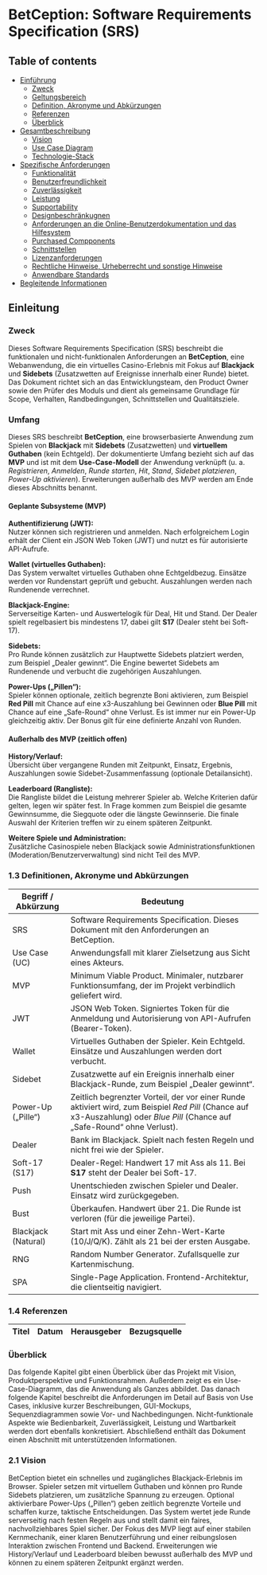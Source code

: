 # BetCeption:  Software Requirements Specification (SRS)

## Table of contents
- [Einführung](#1-einführung)
  - [Zweck](#11-zweck)
  - [Geltungsbereich](#12-geltungsbereich)
  - [Definition, Akronyme und Abkürzungen](#13-definition-akronyme-und-abkürzungen)
  - [Referenzen](#14-referenzen)
  - [Überblick](#15-überblcik)
- [Gesamtbeschreibung](#2-overall-description)
  - [Vision](#21-vision)
  - [Use Case Diagram](#22-use-case-diagram)
  - [Technologie-Stack](#23-technologie-stack)
- [Spezifische Anforderungen](#3-spezifische-anforderungen)
    - [Funktionalität](#31-funktionalität)
    - [Benutzerfreundlichkeit](#32-benutzerfreundlichkeit)
    - [Zuverlässigkeit](#33-zuverlässigkeit)
    - [Leistung](#34-leistung)
    - [Supportability](#35-sipportability)
    - [Designbeschränkugnen](#36-designbeschränkugnen)
    - [Anforderungen an die Online-Benutzerdokumentation und das Hilfesystem](#37-anforderungen-an-die-online-benutzerdokumentation-und-das-hilfesystem)
    - [Purchased Compponents](#38-purchased-components)
    - [Schnittstellen](#39-schnittstellen)
    - [Lizenzanforderungen](#310-lizenzanforderungen)
    - [Rechtliche Hinweise, Urheberrecht und sonstige Hinweise](#311-rechtliche-hinweise-urheberrecht-und-andere-hinweise)
    - [Anwendbare Standards](#312-anwendbare-standards)
- [Begleitende Informationen](#4-begleitende-informationen)

## Einleitung
### Zweck
Dieses Software Requirements Specification (SRS) beschreibt die funktionalen und nicht-funktionalen Anforderungen an **BetCeption**, eine Webanwendung, die ein virtuelles Casino-Erlebnis mit Fokus auf **Blackjack** und **Sidebets** (Zusatzwetten auf Ereignisse innerhalb einer Runde) bietet.  
Das Dokument richtet sich an das Entwicklungsteam, den Product Owner sowie den Prüfer des Moduls und dient als gemeinsame Grundlage für Scope, Verhalten, Randbedingungen, Schnittstellen und Qualitätsziele.

### Umfang 
Dieses SRS beschreibt **BetCeption**, eine browserbasierte Anwendung zum Spielen von **Blackjack** mit **Sidebets** (Zusatzwetten) und **virtuellem Guthaben** (kein Echtgeld). Der dokumentierte Umfang bezieht sich auf das **MVP** und ist mit dem **Use-Case-Modell** der Anwendung verknüpft (u. a. *Registrieren*, *Anmelden*, *Runde starten*, *Hit*, *Stand*, *Sidebet platzieren*, *Power-Up aktivieren*). Erweiterungen außerhalb des MVP werden am Ende dieses Abschnitts benannt.

#### Geplante Subsysteme (MVP)
**Authentifizierung (JWT):**  
Nutzer können sich registrieren und anmelden. Nach erfolgreichem Login erhält der Client ein JSON Web Token (JWT) und nutzt es für autorisierte API-Aufrufe.

**Wallet (virtuelles Guthaben):**  
Das System verwaltet virtuelles Guthaben ohne Echtgeldbezug. Einsätze werden vor Rundenstart geprüft und gebucht. Auszahlungen werden nach Rundenende verrechnet.

**Blackjack-Engine:**  
Serverseitige Karten- und Auswertelogik für Deal, Hit und Stand. Der Dealer spielt regelbasiert bis mindestens 17, dabei gilt **S17** (Dealer steht bei Soft-17).

**Sidebets:**  
Pro Runde können zusätzlich zur Hauptwette Sidebets platziert werden, zum Beispiel „Dealer gewinnt“. Die Engine bewertet Sidebets am Rundenende und verbucht die zugehörigen Auszahlungen.

**Power-Ups („Pillen“):**  
Spieler können optionale, zeitlich begrenzte Boni aktivieren, zum Beispiel **Red Pill** mit Chance auf eine x3-Auszahlung bei Gewinnen oder **Blue Pill** mit Chance auf eine „Safe-Round“ ohne Verlust. Es ist immer nur ein Power-Up gleichzeitig aktiv. Der Bonus gilt für eine definierte Anzahl von Runden.

#### Außerhalb des MVP (zeitlich offen)
**History/Verlauf:**  
Übersicht über vergangene Runden mit Zeitpunkt, Einsatz, Ergebnis, Auszahlungen sowie Sidebet-Zusammenfassung (optionale Detailansicht).

**Leaderboard (Rangliste):**  
Die Rangliste bildet die Leistung mehrerer Spieler ab. Welche Kriterien dafür gelten, legen wir später fest. In Frage kommen zum Beispiel die gesamte Gewinnsumme, die Siegquote oder die längste Gewinnserie. Die finale Auswahl der Kriterien treffen wir zu einem späteren Zeitpunkt.

**Weitere Spiele und Administration:**  
Zusätzliche Casinospiele neben Blackjack sowie Administrationsfunktionen (Moderation/Benutzerverwaltung) sind nicht Teil des MVP.

### 1.3 Definitionen, Akronyme und Abkürzungen

| Begriff / Abkürzung | Bedeutung |
| --- | --- |
| SRS | Software Requirements Specification. Dieses Dokument mit den Anforderungen an BetCeption. |
| Use Case (UC) | Anwendungsfall mit klarer Zielsetzung aus Sicht eines Akteurs. |
| MVP | Minimum Viable Product. Minimaler, nutzbarer Funktionsumfang, der im Projekt verbindlich geliefert wird. |
| JWT | JSON Web Token. Signiertes Token für die Anmeldung und Autorisierung von API-Aufrufen (Bearer-Token). |
| Wallet | Virtuelles Guthaben der Spieler. Kein Echtgeld. Einsätze und Auszahlungen werden dort verbucht. |
| Sidebet | Zusatzwette auf ein Ereignis innerhalb einer Blackjack-Runde, zum Beispiel „Dealer gewinnt“. |
| Power-Up („Pille“) | Zeitlich begrenzter Vorteil, der vor einer Runde aktiviert wird, zum Beispiel *Red Pill* (Chance auf x3-Auszahlung) oder *Blue Pill* (Chance auf „Safe-Round“ ohne Verlust). |
| Dealer | Bank im Blackjack. Spielt nach festen Regeln und nicht frei wie der Spieler. |
| Soft-17 (S17) | Dealer-Regel: Handwert 17 mit Ass als 11. Bei **S17** steht der Dealer bei Soft-17. |
| Push | Unentschieden zwischen Spieler und Dealer. Einsatz wird zurückgegeben. |
| Bust | Überkaufen. Handwert über 21. Die Runde ist verloren (für die jeweilige Partei). |
| Blackjack (Natural) | Start mit Ass und einer Zehn-Wert-Karte (10/J/Q/K). Zählt als 21 bei der ersten Ausgabe. |
| RNG | Random Number Generator. Zufallsquelle zur Kartenmischung. |
| SPA | Single-Page Application. Frontend-Architektur, die clientseitig navigiert. |


### 1.4 Referenzen

| Titel | Datum | Herausgeber | Bezugsquelle |
| --- | --- | --- | --- |


### Überblick
Das folgende Kapitel gibt einen Überblick über das Projekt mit Vision, Produktperspektive und Funktionsrahmen. Außerdem zeigt es ein Use-Case-Diagramm, das die Anwendung als Ganzes abbildet. Das danach folgende Kapitel beschreibt die Anforderungen im Detail auf Basis von Use Cases, inklusive kurzer Beschreibungen, GUI-Mockups, Sequenzdiagrammen sowie Vor- und Nachbedingungen. Nicht-funktionale Aspekte wie Bedienbarkeit, Zuverlässigkeit, Leistung und Wartbarkeit werden dort ebenfalls konkretisiert. Abschließend enthält das Dokument einen Abschnitt mit unterstützenden Informationen.

### 2.1 Vision
BetCeption bietet ein schnelles und zugängliches Blackjack-Erlebnis im Browser. Spieler setzen mit virtuellem Guthaben und können pro Runde Sidebets platzieren, um zusätzliche Spannung zu erzeugen. Optional aktivierbare Power-Ups („Pillen“) geben zeitlich begrenzte Vorteile und schaffen kurze, taktische Entscheidungen. Das System wertet jede Runde serverseitig nach festen Regeln aus und stellt damit ein faires, nachvollziehbares Spiel sicher. Der Fokus des MVP liegt auf einer stabilen Kernmechanik, einer klaren Benutzerführung und einer reibungslosen Interaktion zwischen Frontend und Backend. Erweiterungen wie History/Verlauf und Leaderboard bleiben bewusst außerhalb des MVP und können zu einem späteren Zeitpunkt ergänzt werden.

